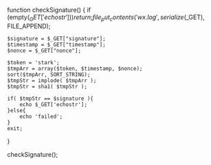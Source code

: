 function checkSignature()
{
	if (empty($_GET['echostr'])) {
		return;
	}
		file_put_contents('wx.log', serialize($_GET), FILE_APPEND);

    $signature = $_GET["signature"];
    $timestamp = $_GET["timestamp"];
    $nonce = $_GET["nonce"];
    
	$token = 'stark';
	$tmpArr = array($token, $timestamp, $nonce);
	sort($tmpArr, SORT_STRING);
	$tmpStr = implode( $tmpArr );
	$tmpStr = sha1( $tmpStr );

	if( $tmpStr == $signature ){
		echo $_GET['echostr'];
	}else{
		echo 'failed';
	}
	exit;
}

checkSignature();
